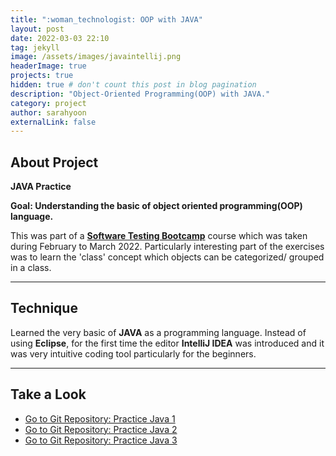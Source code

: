 ```yaml
---
title: ":woman_technologist: OOP with JAVA"
layout: post
date: 2022-03-03 22:10
tag: jekyll
image: /assets/images/javaintellij.png
headerImage: true
projects: true
hidden: true # don't count this post in blog pagination
description: "Object-Oriented Programming(OOP) with JAVA."
category: project
author: sarahyoon
externalLink: false
---
```

## About Project

**JAVA Practice**

**Goal: Understanding the basic of object oriented programming(OOP) language.**

This was part of a [**Software Testing Bootcamp**](/assets/images/bootcamp.jpg) course which was taken during February to March 2022. Particularly interesting part of the exercises was to learn the 'class' concept which objects can be categorized/ grouped in a class.


---

## Technique

Learned the very basic of **JAVA** as a programming language.
Instead of using **Eclipse**, for the first time the editor **IntelliJ IDEA** was introduced and it was very intuitive coding tool particularly for the beginners.

---

## Take a Look

- [Go to Git Repository: Practice Java 1](https://github.com/morgenstern89/Practice-Java-1/tree/master/src/practice) 
- [Go to Git Repository: Practice Java 2](https://github.com/morgenstern89/PracticeJava2/tree/master/src/practice2) 
- [Go to Git Repository: Practice Java 3](https://github.com/morgenstern89/PracticeJava3/tree/master/src/practice3) 

